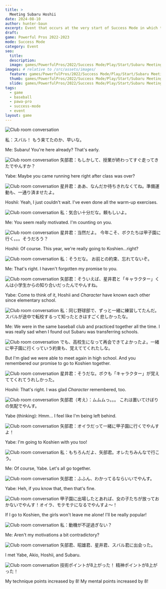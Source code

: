 ```yaml
---
title: >
  Meeting Subaru Hoshii
date: 2024-08-10
author: hunter-baun
excerpt: Event that occurs at the very start of Success Mode in which the player meets teammate Subaru Hoshii
draft: 
game: Powerful Pros 2022-2023
mode: Success Mode
category: Event
seo:
  title:
  description:
  image: games/PowerfulPros/2022/Success Mode/Play/Start/Subaru Meeting/1.png
images: # relative to /src/assets/images/
  feature: games/PowerfulPros/2022/Success Mode/Play/Start/Subaru Meeting/1.png
  thumb: games/PowerfulPros/2022/Success Mode/Play/Start/Subaru Meeting/1.png
  slide: games/PowerfulPros/2022/Success Mode/Play/Start/Subaru Meeting/1.png
tags:
  - game
  - baseball
  - pawa-pro
  - success-mode
  - event
layout: game
---
```


![Club room conversation](</assets/images/games/PowerfulPros/2022/Success Mode/Play/Start/Subaru Meeting/1.png>)

私：スバル！
もう来てたのか、早いな。

Me: Subaru!
You're here already? That's early.

![Club room conversation](</assets/images/games/PowerfulPros/2022/Success Mode/Play/Start/Subaru Meeting/2.png>)
矢部君：もしかして、授業が終わってすぐ走ってきたでやんすか？

Yabe: Maybe you came running here right after class was over?

![Club room conversation](</assets/images/games/PowerfulPros/2022/Success Mode/Play/Start/Subaru Meeting/3.png>)
星井君：ああ、なんだか待ちきれなくてね。準備運動も、一通り済ませたよ。

Hoshii: Yeah, I just couldn't wait. I've even done all the warm-up exercises.

![Club room conversation](</assets/images/games/PowerfulPros/2022/Success Mode/Play/Start/Subaru Meeting/4.png>)
私：気合い十分だな。頼もしいよ。

Me: You seem really motivated. I'm counting on you.

![Club room conversation](</assets/images/games/PowerfulPros/2022/Success Mode/Play/Start/Subaru Meeting/5.png>)
星井君：当然だよ。
今年こそ、ボクたちは甲子園に行く。。。そうだろう？

Hoshii: Of course.
This year, we're really going to Koshien...right?

![Club room conversation](</assets/images/games/PowerfulPros/2022/Success Mode/Play/Start/Subaru Meeting/6.png>)
私：そうだな。
お前との約束、忘れてないぞ。

Me: That's right.
I haven't forgotten my promise to you.

![Club room conversation](</assets/images/games/PowerfulPros/2022/Success Mode/Play/Start/Subaru Meeting/7.png>)
矢部君：そういえば、星井君と「キャラクター」くんは小学生からの知り合いだったんでやんすね。

Yabe: Come to think of it, Hoshii and *Character* have known each other since elementary school.

![Club room conversation](</assets/images/games/PowerfulPros/2022/Success Mode/Play/Start/Subaru Meeting/8.png>)
私：同じ野球部で、ずっと一緒に練習してたんだ。スバルが途中で転校するって知ったときはすごく悲しかったな。

Me: We were in the same baseball club and practiced together all the time. I was really sad when I found out Subaru was transferring schools.

![Club room conversation](</assets/images/games/PowerfulPros/2022/Success Mode/Play/Start/Subaru Meeting/9.png>)
でも、高校生になって再会できてよかったよ。一緒に甲子園に行くっていう約束も、覚えててくれたしな。

But I'm glad we were able to meet again in high school. And you remembered our promise to go to Koshien together.

![Club room conversation](</assets/images/games/PowerfulPros/2022/Success Mode/Play/Start/Subaru Meeting/10.png>)
星井君：そうだな。ボクも「キャラクター」が覚えててくれてうれしかった。

Hoshii: That's right. I was glad *Character* remembered, too.

![Club room conversation](</assets/images/games/PowerfulPros/2022/Success Mode/Play/Start/Subaru Meeting/11.png>)
矢部君（考え）：ムムムっ。。。
これは置いてけぼりの気配でやんす。

Yabe (thinking): Hmm...
I feel like I'm being left behind.

![Club room conversation](</assets/images/games/PowerfulPros/2022/Success Mode/Play/Start/Subaru Meeting/12.png>)
矢部君：オイラだって一緒に甲子園に行くでやんすよ！

Yabe: I'm going to Koshien with you too!

![Club room conversation](</assets/images/games/PowerfulPros/2022/Success Mode/Play/Start/Subaru Meeting/13.png>)
私：もちろんだよ、矢部君。オレたちみんなで行こう。

Me: Of course, Yabe. Let's all go together.

![Club room conversation](</assets/images/games/PowerfulPros/2022/Success Mode/Play/Start/Subaru Meeting/14.png>)
矢部君：ふふん、わかってるならいいでやんす。

Yabe: Heh, if you know that, then that's fine.

![Club room conversation](</assets/images/games/PowerfulPros/2022/Success Mode/Play/Start/Subaru Meeting/15.png>)
甲子園に出場したとあれば、女の子たちが放っておかないでやんす！オイラ、モテモテになるでやんすよ～！

If I go to Koshien, the girls won't leave me alone! I'll be really popular!

![Club room conversation](</assets/images/games/PowerfulPros/2022/Success Mode/Play/Start/Subaru Meeting/16.png>)
私：動機が不逆過ぎない？

Me: Aren't my motivations a bit contradictory?

![Club room conversation](</assets/images/games/PowerfulPros/2022/Success Mode/Play/Start/Subaru Meeting/17.png>)
矢部君、昭雄君、星井君、スバル君に出会った。

I met Yabe, Akio, Hoshii, and Subaru.

![Club room conversation](</assets/images/games/PowerfulPros/2022/Success Mode/Play/Start/Subaru Meeting/18.png>)
技術ポイントが8上がった！
精神ポイントが8上がった！

My technique points increased by 8!
My mental points increased by 8!
